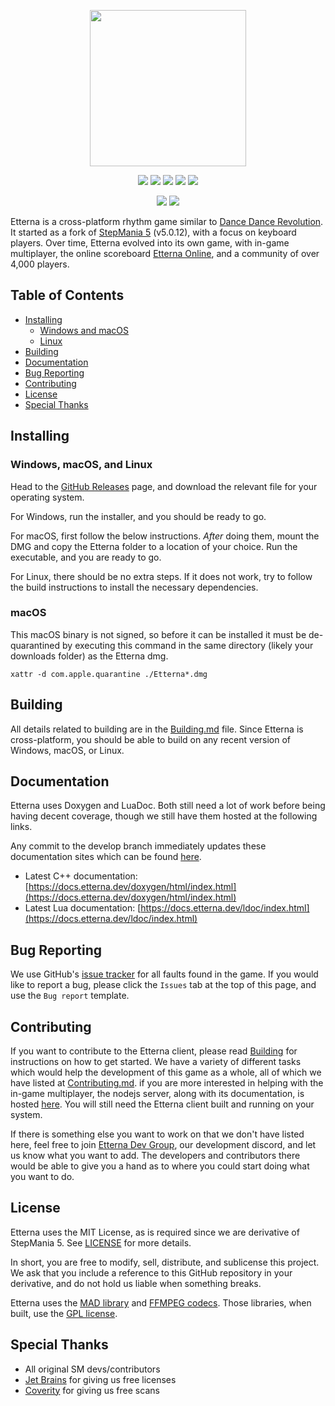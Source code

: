 <p align="center">
    <img src="Docs/images/etterna-logo-dark.svg" width=250px>
</p>

<p align=center>
    <a href="https://github.com/etternagame/etterna/actions"><img src="https://github.com/etternagame/etterna/workflows/Etterna%20CI/badge.svg"/></a>
    <a href="https://scan.coverity.com/projects/etternagame-etterna"><img src="https://img.shields.io/coverity/scan/12978.svg"/></a>
    <a href="https://github.com/etternagame/etterna/releases"><img src="https://img.shields.io/github/downloads/etternagame/etterna/total.svg?label=total%20downloads"/></a>
    <a href="https://github.com/etternagame/etterna/releases"><img src="https://img.shields.io/github/downloads/etternagame/etterna/latest/total.svg?label=latest%20downloads"/></a>
    <a href="LICENSE"><img src="https://img.shields.io/badge/License-MIT-blue.svg?label=license"/></a>
</p>

<p align="center">
    <a href="https://discord.gg/etternaonline"><img src="https://img.shields.io/discord/339597420239519755.svg?color=7289DA&label=Etterna%20Community&logo=Discord"/></a>
    <a href="https://discord.gg/ZqpUjsJ"><img src="https://img.shields.io/discord/261758887152058368.svg?color=7289DA&label=Etterna%20Dev%20Group&logo=Discord"/></a>
</p>

Etterna is a cross-platform rhythm game similar to [Dance Dance Revolution](https://en.wikipedia.org/wiki/Dance_Dance_Revolution). It started as a fork of [StepMania 5](https://github.com/stepmania/stepmania) (v5.0.12), with a focus on keyboard players. Over time, Etterna evolved into its own game, with in-game multiplayer, the online scoreboard [Etterna Online](https://etternaonline.com/), and a community of over 4,000 players.

## Table of Contents

- [Installing](#Installing)
  - [Windows and macOS](#Windows-and-macOS)
  - [Linux](#Linux)
- [Building](#Building)
- [Documentation](#Documentation)
- [Bug Reporting](#Bug-Reporting)
- [Contributing](#Contributing)
- [License](#License)
- [Special Thanks](#Special-Thanks)

## Installing

### Windows, macOS, and Linux

Head to the [GitHub Releases](https://github.com/etternagame/etterna/releases) page, and download the relevant file for your operating system.

For Windows, run the installer, and you should be ready to go.

For macOS, first follow the below instructions. *After* doing them, mount the DMG and copy the Etterna folder to a location of your choice. Run the executable, and you are ready to go.

For Linux, there should be no extra steps. If it does not work, try to follow the build instructions to install the necessary dependencies.

### macOS

This macOS binary is not signed, so before it can be installed it must be de-quarantined by executing this command in the same directory (likely your downloads folder) as the Etterna dmg.

`xattr -d com.apple.quarantine ./Etterna*.dmg`

## Building

All details related to building are in the [Building.md](Docs/Building.md) file. Since Etterna is cross-platform, you should be able to build on any recent version of Windows, macOS, or Linux.

## Documentation

Etterna uses Doxygen and LuaDoc. Both still need a lot of work before being having decent coverage, though we still have them hosted at the following links.  

Any commit to the develop branch immediately updates these documentation sites which can be found [here](https://docs.etterna.dev/).

- Latest C++ documentation: [https://docs.etterna.dev/doxygen/html/index.html](https://docs.etterna.dev/doxygen/html/index.html)
- Latest Lua documentation: [https://docs.etterna.dev/ldoc/index.html](https://docs.etterna.dev/ldoc/index.html)

## Bug Reporting

We use GitHub's [issue tracker](https://github.com/etternagame/etterna/issues) for all faults found in the game. If you would like to report a bug, please click the `Issues` tab at the top of this page, and use the `Bug report` template.

## Contributing

If you want to contribute to the Etterna client, please read [Building](Docs/Building.md) for instructions on how to get started. We have a variety of different tasks which would help the development of this game as a whole, all of which we have listed at [Contributing.md](Docs/Contributing.md). if you are more interested in helping with the in-game multiplayer, the nodejs server, along with its documentation, is hosted [here](https://github.com/etternagame/NodeMultiEtt). You will still need the Etterna client built and running on your system.

If there is something else you want to work on that we don't have listed here, feel free to join [Etterna Dev Group](https://discord.gg/ZqpUjsJ), our development discord, and let us know what you want to add. The developers and contributors there would be able to give you a hand as to where you could start doing what you want to do.  

## License

Etterna uses the MIT License, as is required since we are derivative of StepMania 5. See [LICENSE](LICENSE) for more details.

In short, you are free to modify, sell, distribute, and sublicense this project. We ask that you include a reference to this GitHub repository in your derivative, and do not hold us liable when something breaks.

Etterna uses the [MAD library](http://www.underbit.com/products/mad/) and [FFMPEG codecs](https://www.ffmpeg.org/). Those libraries, when built, use the [GPL license](http://www.gnu.org).

## Special Thanks

- All original SM devs/contributors
- [Jet Brains](https://www.jetbrains.com/?from=Etterna) for giving us free licenses
- [Coverity](https://scan.coverity.com/) for giving us free scans
